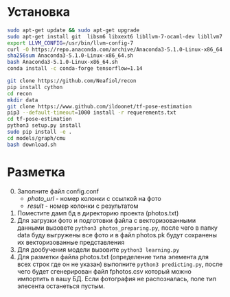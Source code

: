 Установка
==========
```bash
sudo apt-get update && sudo apt-get upgrade
sudo apt-get install git  libsm6 libxext6 libllvm-7-ocaml-dev libllvm7 llvm-7 llvm-7-dev llvm-7-doc llvm-7-examples llvm-7-runtime build-essential libssl-dev libffi-dev python-dev lib32ncurses5-dev python-snappy
export LLVM_CONFIG=/usr/bin/llvm-config-7
curl -O https://repo.anaconda.com/archive/Anaconda3-5.1.0-Linux-x86_64.sh
sha256sum Anaconda3-5.1.0-Linux-x86_64.sh
bash Anaconda3-5.1.0-Linux-x86_64.sh
conda install -c conda-forge tensorflow=1.14

git clone https://github.com/Neafiol/recon
pip install cython
cd recon
mkdir data
git clone https://www.github.com/ildoonet/tf-pose-estimation
pip3 --default-timeout=1000 install -r requerements.txt
cd tf-pose-estimation
python3 setup.py install
sudo pip install -e .
cd models/graph/cmu
bash download.sh
```

Разметка
=========
0. Заполните файл config.conf
    * _photo_url_ - номер колонки с ссылкой на фото
    * _result_ - номер колонки с результатом 
1. Поместите дамп бд в директорию проекта (photos.txt)
2. Для загрузки фото и подготовки файла с векторизованными данными вызовете `python3 photos_preparing.py`,
после чего в папку data буду выгружены все фото и в файл photos.pk будут сохранены их векторизованные представления
3. Для дообучения модели вызовите `python3 learning.py`
4. Для разметки файла photos.txt (определение типа элемента для всех строк где он не указан)
выполните `python3 predicting.py`, после чего будет сгенерирован файл fphotos.csv который можно импортить в вашу БД. Если фотография не распозналась, поле тип элесента останеться пустым.